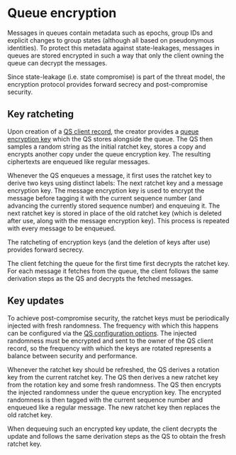 # Queue encryption

Messages in queues contain metadata such as epochs, group IDs and explicit changes to group states (although all based on pseudonymous identities). To protect this metadata against state-leakages, messages in queues are stored encrypted in such a way that only the client owning the queue can decrypt the messages.

Since state-leakage (i.e. state compromise) is part of the threat model, the encryption protocol provides forward secrecy and post-compromise security.

## Key ratcheting

Upon creation of a [QS client record](../queuing_service.html#create-new-qs-user-record), the creator provides a [queue encryption key](../glossary.md#queue-encryption-key) which the QS stores alongside the queue. The QS then samples a random string as the initial ratchet key, stores a copy and encrypts another copy under the queue encryption key. The resulting ciphertexts are enqueued like regular messages.

Whenever the QS enqueues a message, it first uses the ratchet key to derive two keys using distinct labels: The next ratchet key and a message encryption key. The message encryption key is used to encrypt the message before tagging it with the current sequence number (and advancing the currently stored sequence number) and enqueuing it. The next ratchet key is stored in place of the old ratchet key (which is deleted after use, along with the message encryption key). This process is repeated with every message to be enqueued.

The ratcheting of encryption keys (and the deletion of keys after use) provides forward secrecy.

The client fetching the queue for the first time first decrypts the ratchet key. For each message it fetches from the queue, the client follows the same derivation steps as the QS and decrypts the fetched messages.

## Key updates

To achieve post-compromise security, the ratchet keys must be periodically injected with fresh randomness. The frequency with which this happens can be configured via the [QS configuration options](../queuing_service.md#qs-configuration-options). The injected randomness must be encrypted and sent to the owner of the QS client record, so the frequency with which the keys are rotated represents a balance between security and performance.

Whenever the ratchet key should be refreshed, the QS derives a rotation key from the current ratchet key. The QS then derives a new ratchet key from the rotation key and some fresh randomness. The QS then encrypts the injected randomness under the queue encryption key. The encrypted randomness is then tagged with the current sequence number and enqueued like a regular message. The new ratchet key then replaces the old ratchet key.

When dequeuing such an encrypted key update, the client decrypts the update and follows the same derivation steps as the QS to obtain the fresh ratchet key.